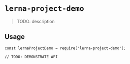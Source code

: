 # `lerna-project-demo`

> TODO: description

## Usage

```
const lernaProjectDemo = require('lerna-project-demo');

// TODO: DEMONSTRATE API
```
